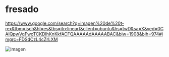 # fresado

https://www.google.com/search?q=imagen%20de%20t-rex&tbm=isch&hl=es&tbs=itp:lineart&client=ubuntu&hs=twD&sa=X&ved=0CAIQpwVqFwoTCKDlhKnKkfACFQAAAAAdAAAAABAC&biw=1908&bih=974#imgrc=FDSdCzL4cZrLXM

![imagen](https://user-images.githubusercontent.com/78345826/115836863-447ac900-a418-11eb-86fd-ffcad633c0f7.png)

[](https://github.com/marcoshens/soldadura-y-dise-/blob/main/trex%2003.png.rml)
